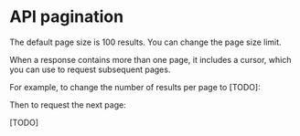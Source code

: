# API pagination

The default page size is 100 results. You can change the page size limit.

When a response contains more than one page, it includes a cursor, which you can use to request subsequent pages.

For example, to change the number of results per page to [TODO]:

Then to request the next page:

[TODO]

